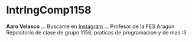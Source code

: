 # IntrIngComp1158
**Aaro Velasco** ...
Buscame en [Instagram](https://www.instagram.com/huronmarron/) ...
Profesor de la FES Aragon
Repositorio de clase de grupo 1158, praticas de programacion y de mas :3

